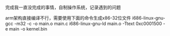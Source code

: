 完成我一直没完成的事情，自制操作系统，记录遇到的问题

arm架构直接编译不行，需要使用下面的命令生成x86-32位文件
i686-linux-gnu-gcc -m32 -c -o main.o main.c
i686-linux-gnu-ld main.o -Ttext 0xc0001500 -e main -o kernel.bin 

